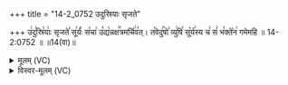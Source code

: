 +++
title = "14-2_0752 उदुस्रियाः सृजते"

+++
उ꣢दु꣣स्रि꣡याः꣢ सृजते꣣ सू꣢र्यः꣣ स꣡चा꣢ उ꣣द्य꣡न्नक्ष꣢꣯त्रमर्चि꣢व꣣त्। त꣡वेदु꣢꣯षो꣣ व्यु꣢षि꣣ सू꣡र्य꣢स्य च꣣ सं꣢ भ꣣क्ते꣡न꣢ गमेमहि ॥ 14-2:0752 ॥ ॥14(वा)॥

<details><summary>मूलम् (VC)</summary>

उ꣢दु꣣स्रि꣡याः꣢ सृजते꣣ सू꣢र्यः꣣ स꣡चा꣢ उ꣣द्य꣡न्नक्ष꣢꣯त्रमर्चि꣣व꣢त् । त꣡वेदु꣢꣯षो꣣ व्यु꣢षि꣣ सू꣡र्य꣢स्य च꣣ सं꣢ भ꣣क्ते꣡न꣢ गमेमहि ॥७५२॥
</details>

<details><summary>विस्वर-मूलम् (VC)</summary>

उदुस्रियाः सृजते सूर्यः सचा उद्यन्नक्षत्रमर्चिवत् । तवेदुषो व्युषि सूर्यस्य च सं भक्तेन गमेमहि ॥७५२॥
</details>
